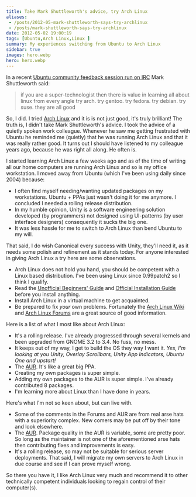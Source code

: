 ```yaml
---
title: Take Mark Shuttleworth's advice, try Arch Linux
aliases:
 - /posts/2012-05-mark-shuttleworth-says-try-archlinux
 - /posts/mark-shuttleworth-says-try-archlinux
date: 2012-05-02 19:00:19
tags: [Ubuntu,Arch Linux,Linux ]
summary: My experiences switching from Ubuntu to Arch Linux
sidebar: true
images: hero.webp
hero: hero.webp
---
```


In a recent [Ubuntu community feedback session run on IRC](http://irclogs.ubuntu.com/2012/05/01/%23ubuntu-classroom.html)
Mark Shuttleworth said:

> if you are a super-technologist then there is value in learning all about
> linux from every angle try arch. try gentoo. try fedora. try debian. try suse.
> they are all good

So, I did. I tried [Arch Linux](http://www.archlinux.org/) and it is is not
just good, it's truly brilliant! The truth is, I didn't take Mark
Shuttleworth's advice. I took the advice of a quietly spoken work colleague.
Whenever he saw me getting frustrated with Ubuntu he reminded me (quietly)
that he was running Arch Linux and that it was really rather good.
It turns out I should have listened to my colleague years ago, because he
was right all along. He often is.

I started learning Arch Linux a few weeks ago and as of the time of writing
all our home computers are running Arch Linux and so is my office workstation.
I moved away from Ubuntu (which I've been using daily since 2004) because:

  * I often find myself needing/wanting updated packages on my workstations.
Ubuntu + PPAs just wasn't doing it for me anymore. I concluded I needed a rolling
release distribution.
  * In my humble opinion, Unity is a software engineering solution developed
(by programmers) not designed using UI-patterns (by user interface designers)
consequently it sucks the big one.
  * It was less hassle for me to switch to Arch Linux than bend Ubuntu to my will.

That said, I do wish Canonical every success with Unity, they'll need it, as
it needs some polish and refinement as it stands today. For anyone interested
in giving Arch Linux a try here are some observations.

  * Arch Linux does not hold you hand, you should be competent with a Linux
    based distribution. I've been using Linux since 0.99patch2 so I think I qualify.
  * Read the [Unofficial Beginners' Guide](https://wiki.archlinux.org/index.php/Beginners'_Guide)
    and [Official Installation Guide](https://wiki.archlinux.org/index.php/Official_Arch_Linux_Install_Guide)
    before you install anything.
  * Install Arch Linux in a virtual machine to get acquainted.
  * Be prepared to fix _your_ own problems. Fortunately the
    [Arch Linux Wiki](https://wiki.archlinux.org/) and [Arch Linux Forums](https://bbs.archlinux.org/)
    are a great source of good information.

Here is a list of what I most like about Arch Linux:

  * It's a rolling release. I've already progressed through several kernels
    and been upgraded from GNOME 3.2 to 3.4. No fuss, no mess.
  * It keeps out of my way, I get to build the OS they way I want it.
    _Yes, I'm looking at you Unity, Overlay Scrollbars, Unity App Indicators, Ubuntu One and upstart!_
  * The [AUR](https://aur.archlinux.org/index.php). It's like a great big PPA.
  * Creating my own packages is super simple.
  * Adding my own packages to the AUR is super simple. I've already contributed 8 packages.
  * I'm learning more about Linux than I have done in years.

Here's what I'm not so keen about, but can live with.

  * Some of the comments in the Forums and AUR are from real arse hats with a
    superiority complex. New comers may be put off by their tone and look elsewhere.
  * The [AUR](https://aur.archlinux.org/index.php). Package quality in the AUR
    is variable, some are pretty poor. So long as the maintainer is not one of the
    aforementioned arse hats then contributing fixes and improvements is easy.
  * It's a rolling release, so may not be suitable for serious server deployments.
    That said, I will migrate my own servers to Arch Linux in due course and see if
    I can prove myself wrong.

So there you have it, I like Arch Linux very much and recommend it to other
technically competent individuals looking to regain control of their computer(s).
